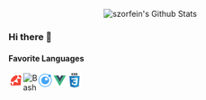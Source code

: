 <p align="center">
  <img alt="szorfein's Github Stats" src="https://github-readme-stats.vercel.app/api?username=szorfein&show_icons=true&include_all_commits=true&hide_border=true" />
</p>

### Hi there 👋

#### Favorite Languages
[<img align="left" alt="Ruby" width="26px" src="https://raw.githubusercontent.com/PKief/vscode-material-icon-theme/master/icons/ruby.svg" />](https://html.duckduckgo.com/html?&q=Ruby)
[<img align="left" alt="Bash" width="26px" src="https://raw.githubusercontent.com/odb/official-bash-logo/master/assets/Logos/Icons/SVG/128x128.svg" />](https://html.duckduckgo.com/html?q=Bash)
[<img align="left" alt="Lua" width="26px" src="https://raw.githubusercontent.com/PKief/vscode-material-icon-theme/master/icons/lua.svg" />](https://html.duckduckgo.com/html?&q=Lua)
[<img align="left" alt="Vue" width="26px" src="https://raw.githubusercontent.com/PKief/vscode-material-icon-theme/master/icons/vue.svg" />](https://html.duckduckgo.com/html?&q=Vue.js)
[<img align="left" alt="CSS3" width="26px" src="https://raw.githubusercontent.com/github/explore/80688e429a7d4ef2fca1e82350fe8e3517d3494d/topics/css/css.png" />](https://html.duckduckgo.com/html?q=CSS)

<!--
**szorfein/szorfein** is a ✨ _special_ ✨ repository because its `README.md` (this file) appears on your GitHub profile.

Here are some ideas to get you started:

- 🔭 I’m currently working on ...
- 🌱 I’m currently learning ...
- 👯 I’m looking to collaborate on ...
- 🤔 I’m looking for help with ...
- 💬 Ask me about ...
- 📫 How to reach me: ...
- 😄 Pronouns: ...
- ⚡ Fun fact: ...
-->
